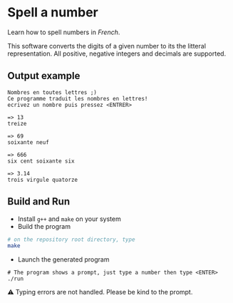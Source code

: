 # Spell a number
Learn how to spell numbers in *French*.

This software converts the digits of a given number to its the litteral representation.
All positive, negative integers and decimals are supported. 

## Output example
```
Nombres en toutes lettres ;)
Ce programme traduit les nombres en lettres!
ecrivez un nombre puis pressez <ENTRER>

=> 13
treize 

=> 69
soixante neuf 

=> 666
six cent soixante six 

=> 3.14
trois virgule quatorze 

```

## Build and Run
* Install `g++` and `make` on your system
* Build the program
```bash
# on the repository root directory, type
make
```
* Launch the generated program
```
# The program shows a prompt, just type a number then type <ENTER>
./run
```

⚠ Typing errors are not handled. Please be kind to the prompt.
